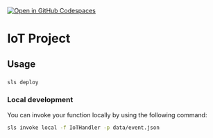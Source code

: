 [![Open in GitHub Codespaces](https://github.com/codespaces/badge.svg)](https://github.com/codespaces/new?hide_repo_select=true&ref=main&repo=568482866)

# IoT Project

## Usage

###  

```bash
sls deploy
```

### Local development

You can invoke your function locally by using the following command:

```bash
sls invoke local -f IoTHandler -p data/event.json
```
